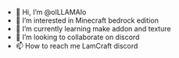 - 👋 Hi, I’m @oILLAMAIo
- 👀 I’m interested in Minecraft bedrock edition
- 🌱 I’m currently learning make addon and texture
- 💞️ I’m looking to collaborate on discord
- 📫 How to reach me LamCraft discord
